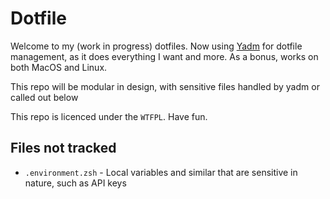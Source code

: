 # Dotfile

Welcome to my (work in progress) dotfiles. Now using [Yadm](https://github.com/TheLocehiliosan/yadm) for dotfile management, as it does everything I want and more. As a bonus, works on both MacOS and Linux.

This repo will be modular in design, with sensitive files handled by yadm or called out below

This repo is licenced under the `WTFPL`. Have fun.

## Files not tracked
- `.environment.zsh` - Local variables and similar that are sensitive in nature, such as API keys
